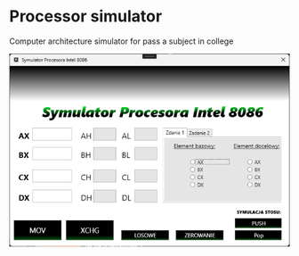 # Processor simulator

Computer architecture simulator for pass a subject in college

![Screenshot from application](image.png 'Symulator procesora')
